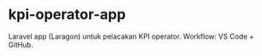 ﻿# kpi-operator-app
Laravel app (Laragon) untuk pelacakan KPI operator. Workflow: VS Code + GitHub.
